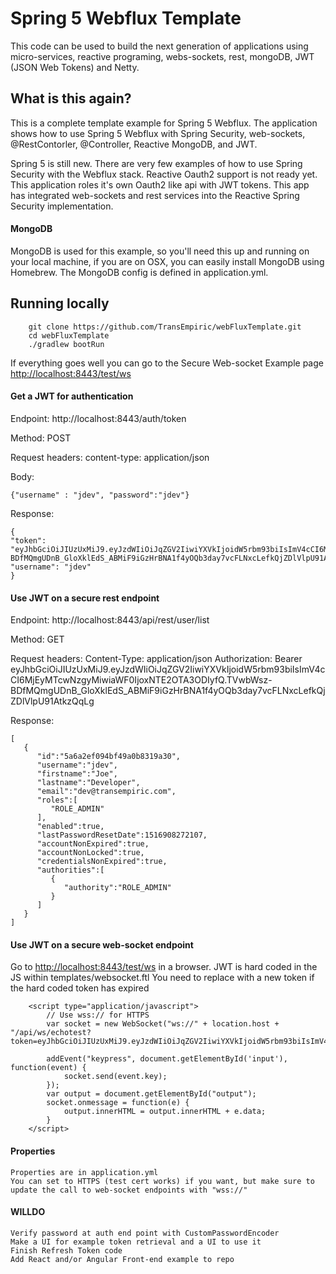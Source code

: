 # Spring 5 Webflux Template

This code can be used to build the next generation of applications using micro-services, reactive programing, webs-sockets, rest, mongoDB, JWT (JSON Web Tokens) and Netty.

## What is this again?

This is a complete template example for Spring 5 Webflux.
The application shows how to use Spring 5 Webflux with Spring Security, web-sockets, @RestContorler, @Controller, Reactive MongoDB, and JWT.

Spring 5 is still new.  There are very few examples of how to use Spring Security with the Webflux stack.
Reactive Oauth2 support is not ready yet.  This application roles it's own Oauth2 like api with JWT tokens.
This app has integrated web-sockets and rest services into the Reactive Spring Security implementation.

#### MongoDB
MongoDB is used for this example, so you'll need this up and running on your local machine, if you are on OSX, you can easily install
MongoDB using Homebrew.
The MongoDB config is defined in application.yml.

## Running locally
```
	git clone https://github.com/TransEmpiric/webFluxTemplate.git
	cd webFluxTemplate
	./gradlew bootRun
```

If everything goes well you can go to the Secure Web-socket Example page [http://localhost:8443/test/ws](http://localhost:8443/test/ws)

#### Get a JWT for authentication
Endpoint:
http://localhost:8443/auth/token

Method:
POST

Request headers:
content-type: application/json

Body:
```
{"username" : "jdev", "password":"jdev"}
```

Response:
```
{
"token": "eyJhbGciOiJIUzUxMiJ9.eyJzdWIiOiJqZGV2IiwiYXVkIjoidW5rbm93biIsImV4cCI6MjEyMTcwNzgyMiwiaWF0IjoxNTE2OTA3ODIyfQ.TVwbWsz-BDfMQmgUDnB_GloXklEdS_ABMiF9iGzHrBNA1f4yOQb3day7vcFLNxcLefkQjZDlVlpU91AtkzQqLg",
"username": "jdev"
}
```

#### Use JWT on a secure rest endpoint
Endpoint:
http://localhost:8443/api/rest/user/list

Method:
GET

Request headers:
Content-Type: application/json
Authorization: Bearer eyJhbGciOiJIUzUxMiJ9.eyJzdWIiOiJqZGV2IiwiYXVkIjoidW5rbm93biIsImV4cCI6MjEyMTcwNzgyMiwiaWF0IjoxNTE2OTA3ODIyfQ.TVwbWsz-BDfMQmgUDnB_GloXklEdS_ABMiF9iGzHrBNA1f4yOQb3day7vcFLNxcLefkQjZDlVlpU91AtkzQqLg

Response:
```
[
   {
      "id":"5a6a2ef094bf49a0b8319a30",
      "username":"jdev",
      "firstname":"Joe",
      "lastname":"Developer",
      "email":"dev@transempiric.com",
      "roles":[
         "ROLE_ADMIN"
      ],
      "enabled":true,
      "lastPasswordResetDate":1516908272107,
      "accountNonExpired":true,
      "accountNonLocked":true,
      "credentialsNonExpired":true,
      "authorities":[
         {
            "authority":"ROLE_ADMIN"
         }
      ]
   }
]
```

#### Use JWT on a secure web-socket endpoint
Go to [http://localhost:8443/test/ws](http://localhost:8443/test/ws) in a browser.
JWT is hard coded in the JS within templates/websocket.ftl
You need to replace with a new token if the hard coded token has expired
```
    <script type="application/javascript">
        // Use wss:// for HTTPS
        var socket = new WebSocket("ws://" + location.host + "/api/ws/echotest?token=eyJhbGciOiJIUzUxMiJ9.eyJzdWIiOiJqZGV2IiwiYXVkIjoidW5rbm93biIsImV4cCI6MjEyMTYwODkyMywiaWF0IjoxNTE2ODA4OTIzfQ.QdSkOuGb8tp1QKjRKzUPlUqobNzF0PuDNk4Y7qAXqrVdbVaKiNJPalxUYapDoeQxE_Dz9WqhdrpdLpGQnlgkkw");

        addEvent("keypress", document.getElementById('input'), function(event) {
            socket.send(event.key);
        });
        var output = document.getElementById("output");
        socket.onmessage = function(e) {
            output.innerHTML = output.innerHTML + e.data;
        }
    </script>
```

#### Properties
```
Properties are in application.yml
You can set to HTTPS (test cert works) if you want, but make sure to update the call to web-socket endpoints with "wss://"
```
#### WILLDO
```
Verify password at auth end point with CustomPasswordEncoder
Make a UI for example token retrieval and a UI to use it
Finish Refresh Token code
Add React and/or Angular Front-end example to repo
```